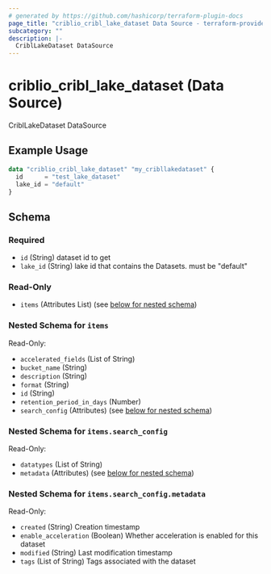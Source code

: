 ```yaml
---
# generated by https://github.com/hashicorp/terraform-plugin-docs
page_title: "criblio_cribl_lake_dataset Data Source - terraform-provider-criblio"
subcategory: ""
description: |-
  CriblLakeDataset DataSource
---
```


# criblio_cribl_lake_dataset (Data Source)

CriblLakeDataset DataSource

## Example Usage

```terraform
data "criblio_cribl_lake_dataset" "my_cribllakedataset" {
  id      = "test_lake_dataset"
  lake_id = "default"
}
```

<!-- schema generated by tfplugindocs -->
## Schema

### Required

- `id` (String) dataset id to get
- `lake_id` (String) lake id that contains the Datasets. must be "default"

### Read-Only

- `items` (Attributes List) (see [below for nested schema](#nestedatt--items))

<a id="nestedatt--items"></a>
### Nested Schema for `items`

Read-Only:

- `accelerated_fields` (List of String)
- `bucket_name` (String)
- `description` (String)
- `format` (String)
- `id` (String)
- `retention_period_in_days` (Number)
- `search_config` (Attributes) (see [below for nested schema](#nestedatt--items--search_config))

<a id="nestedatt--items--search_config"></a>
### Nested Schema for `items.search_config`

Read-Only:

- `datatypes` (List of String)
- `metadata` (Attributes) (see [below for nested schema](#nestedatt--items--search_config--metadata))

<a id="nestedatt--items--search_config--metadata"></a>
### Nested Schema for `items.search_config.metadata`

Read-Only:

- `created` (String) Creation timestamp
- `enable_acceleration` (Boolean) Whether acceleration is enabled for this dataset
- `modified` (String) Last modification timestamp
- `tags` (List of String) Tags associated with the dataset

